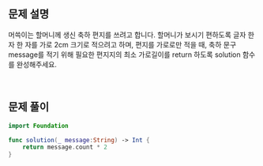 
## 문제 설명
머쓱이는 할머니께 생신 축하 편지를 쓰려고 합니다. 할머니가 보시기 편하도록 글자 한 자 한 자를 가로 2cm 크기로 적으려고 하며, 편지를 가로로만 적을 때, 축하 문구 message를 적기 위해 필요한 편지지의 최소 가로길이를 return 하도록 solution 함수를 완성해주세요.

<br>

## 문제 풀이

```swift
import Foundation

func solution(_ message:String) -> Int {
    return message.count * 2
}
```

